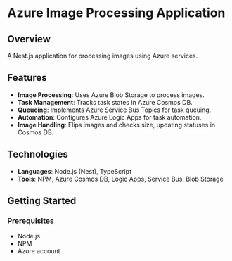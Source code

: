# Azure Image Processing Application

## Overview
A Nest.js application for processing images using Azure services.

## Features
- **Image Processing**: Uses Azure Blob Storage to process images.
- **Task Management**: Tracks task states in Azure Cosmos DB.
- **Queueing**: Implements Azure Service Bus Topics for task queuing.
- **Automation**: Configures Azure Logic Apps for task automation.
- **Image Handling**: Flips images and checks size, updating statuses in Cosmos DB.

## Technologies
- **Languages**: Node.js (Nest), TypeScript
- **Tools**: NPM, Azure Cosmos DB, Logic Apps, Service Bus, Blob Storage

## Getting Started

### Prerequisites
- Node.js
- NPM
- Azure account
